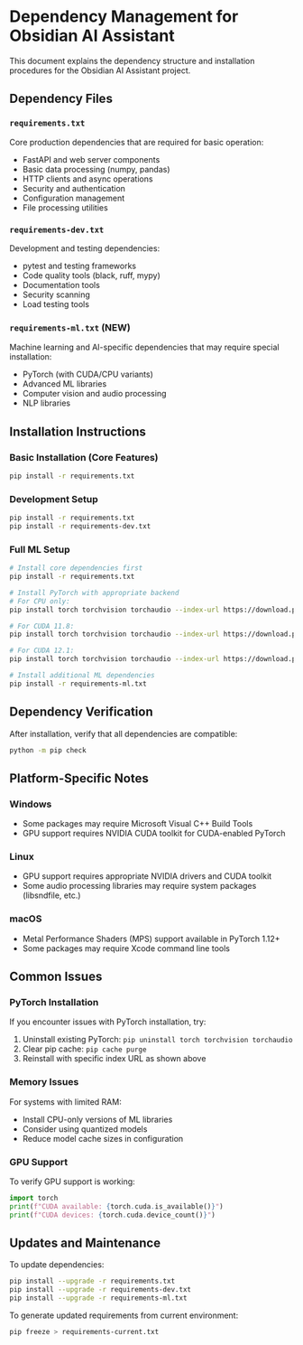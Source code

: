 # Dependency Management for Obsidian AI Assistant

This document explains the dependency structure and installation procedures for the Obsidian AI Assistant project.

## Dependency Files

### `requirements.txt`

Core production dependencies that are required for basic operation:

- FastAPI and web server components
- Basic data processing (numpy, pandas)
- HTTP clients and async operations
- Security and authentication
- Configuration management
- File processing utilities

### `requirements-dev.txt`

Development and testing dependencies:

- pytest and testing frameworks
- Code quality tools (black, ruff, mypy)
- Documentation tools
- Security scanning
- Load testing tools

### `requirements-ml.txt` (NEW)

Machine learning and AI-specific dependencies that may require special installation:

- PyTorch (with CUDA/CPU variants)
- Advanced ML libraries
- Computer vision and audio processing
- NLP libraries

## Installation Instructions

### Basic Installation (Core Features)

```bash
pip install -r requirements.txt
```

### Development Setup

```bash
pip install -r requirements.txt
pip install -r requirements-dev.txt
```

### Full ML Setup

```bash
# Install core dependencies first
pip install -r requirements.txt

# Install PyTorch with appropriate backend
# For CPU only:
pip install torch torchvision torchaudio --index-url https://download.pytorch.org/whl/cpu

# For CUDA 11.8:
pip install torch torchvision torchaudio --index-url https://download.pytorch.org/whl/cu118

# For CUDA 12.1:
pip install torch torchvision torchaudio --index-url https://download.pytorch.org/whl/cu121

# Install additional ML dependencies
pip install -r requirements-ml.txt
```

## Dependency Verification

After installation, verify that all dependencies are compatible:

```bash
python -m pip check
```

## Platform-Specific Notes

### Windows

- Some packages may require Microsoft Visual C++ Build Tools
- GPU support requires NVIDIA CUDA toolkit for CUDA-enabled PyTorch

### Linux

- GPU support requires appropriate NVIDIA drivers and CUDA toolkit
- Some audio processing libraries may require system packages (libsndfile, etc.)

### macOS

- Metal Performance Shaders (MPS) support available in PyTorch 1.12+
- Some packages may require Xcode command line tools

## Common Issues

### PyTorch Installation

If you encounter issues with PyTorch installation, try:

1. Uninstall existing PyTorch: `pip uninstall torch torchvision torchaudio`
2. Clear pip cache: `pip cache purge`
3. Reinstall with specific index URL as shown above

### Memory Issues

For systems with limited RAM:

- Install CPU-only versions of ML libraries
- Consider using quantized models
- Reduce model cache sizes in configuration

### GPU Support

To verify GPU support is working:

```python
import torch
print(f"CUDA available: {torch.cuda.is_available()}")
print(f"CUDA devices: {torch.cuda.device_count()}")
```

## Updates and Maintenance

To update dependencies:

```bash
pip install --upgrade -r requirements.txt
pip install --upgrade -r requirements-dev.txt
pip install --upgrade -r requirements-ml.txt
```

To generate updated requirements from current environment:

```bash
pip freeze > requirements-current.txt
```
